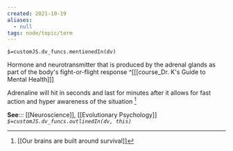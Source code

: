 ```yaml
---
created: 2021-10-19
aliases:
  - null
tags: node/topic/term
---
```

`$=customJS.dv_funcs.mentionedIn(dv)`

Hormone and neurotransmitter that is produced by the adrenal glands as part of the body's fight-or-flight response
 ^[[[course_Dr. K's Guide to Mental Health]]]

 Adrenaline will hit in seconds and last for minutes after it allows for fast action and hyper awareness of the situation [^1]

**See**::: [[Neuroscience]], [[Evolutionary Psychology]]
*`$=customJS.dv_funcs.outlinedIn(dv, this)`* 

[^1]: [[Our brains are built around survival]]


